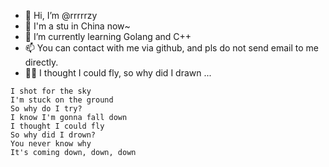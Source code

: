 - 👋 Hi, I’m @rrrrrzy
- 📍 I'm a stu in China now~
- 🌱 I’m currently learning Golang and C++
- 📫 You can contact with me via github, and pls do not send email to me directly.
- 🏳️‍🌈 I thought I could fly, so why did I drawn ...

```
I shot for the sky
I'm stuck on the ground
So why do I try?
I know I'm gonna fall down
I thought I could fly
So why did I drown?
You never know why
It's coming down, down, down
```
<!---
- 👀 I’m interested in ...
- 😄 Pronouns: ...
- ⚡ Fun fact: ...
- 💞️ I’m looking to collaborate on ...
--->
<!---
rrrrrzy/rrrrrzy is a ✨ special ✨ repository because its `README.md` (this file) appears on your GitHub profile.
You can click the Preview link to take a look at your changes.
--->
